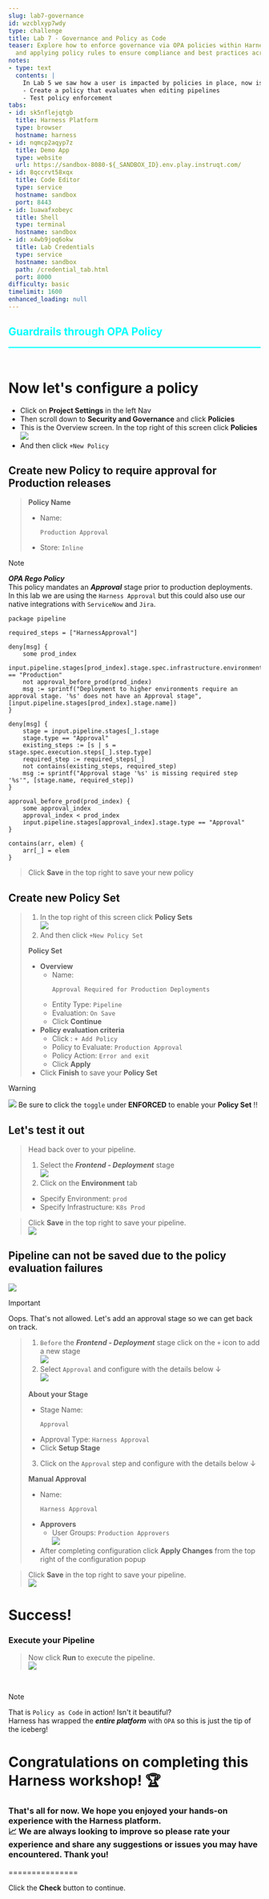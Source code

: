 ```yaml
---
slug: lab7-governance
id: wzcblxyp7wdy
type: challenge
title: Lab 7 - Governance and Policy as Code
teaser: Explore how to enforce governance via OPA policies within Harness, defining
  and applying policy rules to ensure compliance and best practices across your projects.
notes:
- type: text
  contents: |
    In Lab 5 we saw how a user is impacted by policies in place, now is the time to create our own policy
    - Create a policy that evaluates when editing pipelines
    - Test policy enforcement
tabs:
- id: sk5nflejqtgb
  title: Harness Platform
  type: browser
  hostname: harness
- id: nqmcp2aqyp7z
  title: Demo App
  type: website
  url: https://sandbox-8080-${_SANDBOX_ID}.env.play.instruqt.com/
- id: 8qccrvt58xqx
  title: Code Editor
  type: service
  hostname: sandbox
  port: 8443
- id: 1uawafxobeyc
  title: Shell
  type: terminal
  hostname: sandbox
- id: x4wb9joq6okw
  title: Lab Credentials
  type: service
  hostname: sandbox
  path: /credential_tab.html
  port: 8000
difficulty: basic
timelimit: 1600
enhanced_loading: null
---
```


<style type="text/css" rel="stylesheet">
hr.cyan { background-color: cyan; color: cyan; height: 2px; margin-bottom: -10px; }
h2.cyan { color: cyan; }
</style><h2 class="cyan">Guardrails through OPA Policy</h2>
<hr class="cyan">
<br><br>

# Now let's configure a policy
- Click on **Project Settings** in the left Nav
- Then scroll down to **Security and Governance** and click **Policies**
- This is the Overview screen. In the top right of this screen click **Policies** \
    ![](https://raw.githubusercontent.com/harness-community/field-workshops/main/assets/images/opa_new_policy.png)
- And then click ```+New Policy``` <br>

## Create new Policy to require approval for Production releases
> **Policy Name**
> - Name: <pre>`Production Approval`</pre>
> - Store: `Inline`

> [!NOTE]
> ***OPA Rego Policy*** <br>
> This policy mandates an ***Approval*** stage prior to production deployments. <br>
> In this lab we are using the `Harness Approval` but this could also use our native integrations with `ServiceNow` and `Jira`.

```
package pipeline

required_steps = ["HarnessApproval"]

deny[msg] {
    some prod_index
    input.pipeline.stages[prod_index].stage.spec.infrastructure.environment.type == "Production"
    not approval_before_prod(prod_index)
    msg := sprintf("Deployment to higher environments require an approval stage. '%s' does not have an Approval stage", [input.pipeline.stages[prod_index].stage.name])
}

deny[msg] {
    stage = input.pipeline.stages[_].stage
    stage.type == "Approval"
    existing_steps := [s | s = stage.spec.execution.steps[_].step.type]
    required_step := required_steps[_]
    not contains(existing_steps, required_step)
    msg := sprintf("Approval stage '%s' is missing required step '%s'", [stage.name, required_step])
}

approval_before_prod(prod_index) {
    some approval_index
    approval_index < prod_index
    input.pipeline.stages[approval_index].stage.type == "Approval"
}

contains(arr, elem) {
    arr[_] = elem
}
```
> Click **Save** in the top right to save your new policy <br>

## Create new Policy Set
> 1) In the top right of this screen click **Policy Sets** \
>     ![](https://raw.githubusercontent.com/harness-community/field-workshops/main/assets/images/opa_new_policy_set.png)
> 2) And then click `+New Policy Set` <br>
>
> **Policy Set**
> - **Overview**
>   - Name: <pre>`Approval Required for Production Deployments`</pre>
>   - Entity Type: `Pipeline`
>   - Evaluation: `On Save`
>   - Click **Continue**
> - **Policy evaluation criteria**
>   - Click : `+ Add Policy`
>   - Policy to Evaluate: `Production Approval`
>   - Policy Action: `Error and exit`
>   - Click **Apply**
> - Click **Finish** to save your **Policy Set**


> [!WARNING]
> ![](https://raw.githubusercontent.com/harness-community/field-workshops/main/assets/images/opa_policy_toggle.png)
>  Be sure to click the `toggle` under **ENFORCED** to enable your **Policy Set** !!

## Let's test it out
> Head back over to your pipeline.
> 1) Select the ***Frontend - Deployment*** stage \
>     ![](https://raw.githubusercontent.com/harness-community/field-workshops/main/assets/images/pipeline_tab_environment.png)
> 2) Click on the  **Environment** tab
>   - Specify Environment: `prod`
>   - Specify Infrastructure: `K8s Prod`

> Click **Save** in the top right to save your pipeline. <br>
> ![](https://raw.githubusercontent.com/harness-community/field-workshops/main/assets/images/pipeline_save.png)

## Pipeline can not be saved due to the policy evaluation failures
![](https://raw.githubusercontent.com/harness-community/field-workshops/main/unscripted-workshop-2024/assets/images/unscripted_pipeline_missing_approval.png)

> [!IMPORTANT]
> Oops. That's not allowed. Let's add an approval stage so we can get back on track.

> 1) `Before` the ***Frontend - Deployment*** stage click on the `+` icon to add a new stage \
>    ![](https://raw.githubusercontent.com/harness-community/field-workshops/main/unscripted-workshop-2024/assets/images/unscripted_pipeline_add_approval_stage.png)
> 2) Select `Approval` and configure with the details below ↓ \
>    ![](https://raw.githubusercontent.com/harness-community/field-workshops/main/assets/images/pipeline_stage_approval.png)
>
> **About your Stage**
> - Stage Name: <pre>`Approval`</pre>
> - Approval Type: `Harness Approval`
> - Click **Setup Stage**
>
> 3) Click on the `Approval` step and configure with the details below ↓
>
> **Manual Approval**
> - Name: <pre>`Harness Approval`</pre>
> - **Approvers**
>   - User Groups: `Production Approvers` \
>    ![](https://raw.githubusercontent.com/harness-community/field-workshops/main/unscripted-workshop-2024/assets/images/unscripted_approval_group.png)
> - After completing configuration click **Apply Changes** from the top right of the configuration popup

> Click **Save** in the top right to save your pipeline. <br>
> ![](https://raw.githubusercontent.com/harness-community/field-workshops/main/assets/images/pipeline_save.png)

# Success!

### Execute your Pipeline
> Now click **Run** to execute the pipeline. <br>
> ![](https://raw.githubusercontent.com/harness-community/field-workshops/main/assets/images/pipeline_run.png)

<br>

> [!NOTE]
> That is `Policy as Code` in action! Isn't it beautiful? <br>
> Harness has wrapped the ***entire platform*** with `OPA` so this is just the tip of the iceberg! <br>

# Congratulations on completing this **Harness workshop**! 🏆
### That's all for now. We hope you enjoyed your hands-on experience with the Harness platform. <br> 📈 We are always looking to improve so please rate your experience and share any suggestions or issues you may have encountered. Thank you!

===============

Click the **Check** button to continue.
